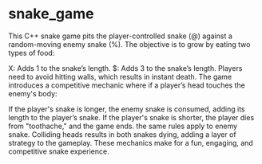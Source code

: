 # snake_game
This C++ snake game pits the player-controlled snake (@) against a random-moving enemy snake (%). The objective is to grow by eating two types of food:

X: Adds 1 to the snake’s length.
$: Adds 3 to the snake’s length.
Players need to avoid hitting walls, which results in instant death. The game introduces a competitive mechanic where if a player’s head touches the enemy's body:

If the player's snake is longer, the enemy snake is consumed, adding its length to the player’s snake.
If the player's snake is shorter, the player dies from "toothache," and the game ends.
the same rules apply to enemy snake.
Colliding heads results in both snakes dying, adding a layer of strategy to the gameplay. These mechanics make for a fun, engaging, and competitive snake experience.
